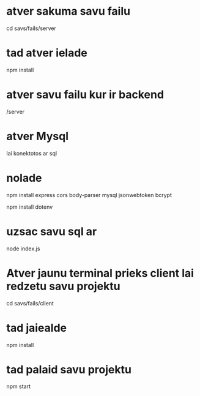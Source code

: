 # atver sakuma savu failu
cd savs/fails/server

# tad atver ielade 

npm install

# atver savu failu kur ir backend 

/server

# atver Mysql

lai konektotos ar sql

# nolade 

npm install express cors body-parser mysql jsonwebtoken bcrypt

npm install dotenv

# uzsac savu sql ar 

 node index.js

# Atver jaunu terminal prieks client lai redzetu savu projektu

cd savs/fails/client

# tad jaiealde

npm install

# tad palaid savu projektu

npm start